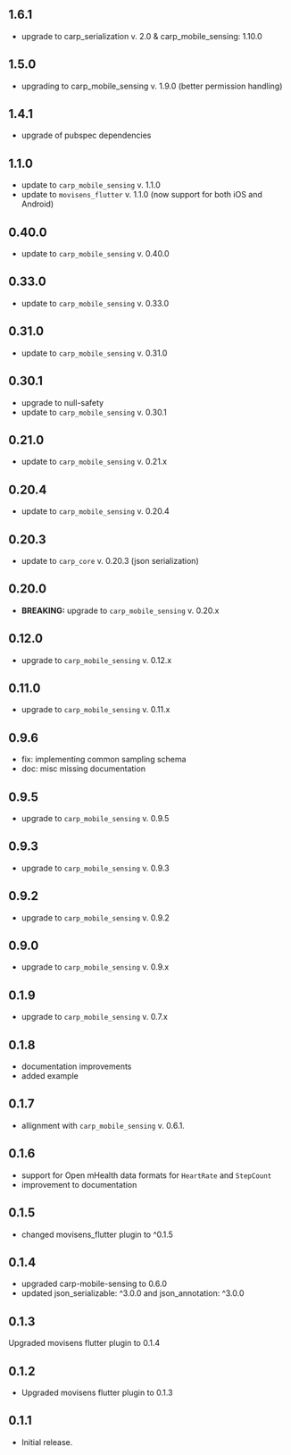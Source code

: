 ## 1.6.1

* upgrade to carp_serialization v. 2.0 & carp_mobile_sensing: 1.10.0

## 1.5.0

* upgrading to carp_mobile_sensing v. 1.9.0 (better permission handling)

## 1.4.1

* upgrade of pubspec dependencies

## 1.1.0

* update to `carp_mobile_sensing` v. 1.1.0
* update to `movisens_flutter` v. 1.1.0 (now support for both iOS and Android)

## 0.40.0

* update to `carp_mobile_sensing` v. 0.40.0

## 0.33.0

* update to `carp_mobile_sensing` v. 0.33.0

## 0.31.0

* update to `carp_mobile_sensing` v. 0.31.0

## 0.30.1

* upgrade to null-safety
* update to `carp_mobile_sensing` v. 0.30.1

## 0.21.0

* update to `carp_mobile_sensing` v. 0.21.x

## 0.20.4

* update to `carp_mobile_sensing` v. 0.20.4

## 0.20.3

* update to `carp_core` v. 0.20.3 (json serialization)

## 0.20.0

* **BREAKING:** upgrade to `carp_mobile_sensing` v. 0.20.x

## 0.12.0

* upgrade to `carp_mobile_sensing` v. 0.12.x

## 0.11.0

* upgrade to `carp_mobile_sensing` v. 0.11.x

## 0.9.6

* fix: implementing common sampling schema
* doc: misc missing documentation

## 0.9.5

* upgrade to `carp_mobile_sensing` v. 0.9.5

## 0.9.3

* upgrade to `carp_mobile_sensing` v. 0.9.3

## 0.9.2

* upgrade to `carp_mobile_sensing` v. 0.9.2

## 0.9.0

* upgrade to `carp_mobile_sensing` v. 0.9.x

## 0.1.9

* upgrade to `carp_mobile_sensing` v. 0.7.x

## 0.1.8

* documentation improvements
* added example

## 0.1.7

* allignment with `carp_mobile_sensing` v. 0.6.1.

## 0.1.6

* support for Open mHealth data formats for `HeartRate` and `StepCount`
* improvement to documentation

## 0.1.5

* changed movisens_flutter plugin to  ^0.1.5

## 0.1.4

* upgraded carp-mobile-sensing  to 0.6.0  
* updated  json_serializable: ^3.0.0 and json_annotation: ^3.0.0

## 0.1.3

Upgraded movisens flutter plugin to 0.1.4

## 0.1.2

* Upgraded movisens flutter plugin to 0.1.3

## 0.1.1

* Initial release.

